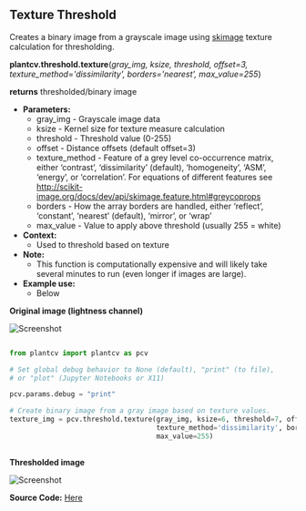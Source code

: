 ## Texture Threshold

Creates a binary image from a grayscale image using [skimage](http://scikit-image.org/docs/dev/index.html)
texture calculation for thresholding.


**plantcv.threshold.texture**(*gray_img, ksize, threshold, offset=3, texture_method='dissimilarity', borders='nearest', max_value=255*)

**returns** thresholded/binary image

- **Parameters:**
    - gray_img - Grayscale image data
    - ksize - Kernel size for texture measure calculation
    - threshold - Threshold value (0-255)
    - offset - Distance offsets (default offset=3)
    - texture_method - Feature of a grey level co-occurrence matrix, either
                      ‘contrast’, ‘dissimilarity’ (default), ‘homogeneity’, ‘ASM’, ‘energy’,
                      or ‘correlation’. For equations of different features see
                      http://scikit-image.org/docs/dev/api/skimage.feature.html#greycoprops
    - borders - How the array borders are handled, either ‘reflect’, ‘constant’, ‘nearest’ (default), ‘mirror’, or ‘wrap’
    - max_value - Value to apply above threshold (usually 255 = white)
- **Context:**
    - Used to threshold based on texture
- **Note:**
    - This function is computationally expensive and will likely take several minutes to run (even longer if images are large).
- **Example use:**
    - Below

**Original image (lightness channel)**

![Screenshot](img/documentation_images/texture_threshold/texture_gray.jpg)

```python

from plantcv import plantcv as pcv

# Set global debug behavior to None (default), "print" (to file), 
# or "plot" (Jupyter Notebooks or X11)

pcv.params.debug = "print"

# Create binary image from a gray image based on texture values.
texture_img = pcv.threshold.texture(gray_img, ksize=6, threshold=7, offset=3, 
                                    texture_method='dissimilarity', borders='nearest', 
                                    max_value=255)
                                    
```

**Thresholded image**

![Screenshot](img/documentation_images/texture_threshold/texture_thresholded.jpg)

**Source Code:** [Here](https://github.com/danforthcenter/plantcv/blob/master/plantcv/plantcv/threshold/threshold_methods.py)
